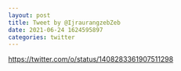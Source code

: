 ```yaml
--- 
layout: post 
title: Tweet by @IjraurangzebZeb 
date: 2021-06-24 1624595897 
categories: twitter 
--- 
```

https://twitter.com/o/status/1408283361907511298